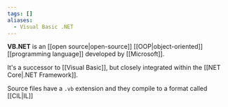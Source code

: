 ```yaml
---
tags: []
aliases:
  - Visual Basic .NET
---
```

**VB.NET** is an [[open source|open-source]] [[OOP|object-oriented]] [[programming language]] developed by [[Microsoft]].

It's a successor to [[Visual Basic]], but closely integrated within the [[NET Core|.NET Framework]].

Source files have a `.vb` extension and they compile to a format called [[CIL|IL]]